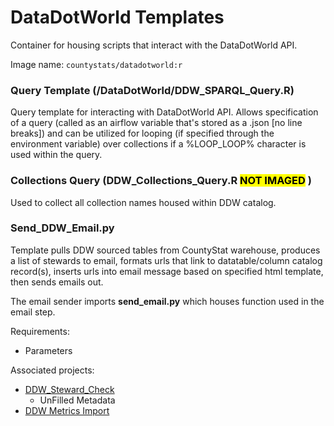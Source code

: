 # DataDotWorld Templates

Container for housing scripts that interact with the DataDotWorld API. 

Image name: `countystats/datadotworld:r`

### Query Template (/DataDotWorld/DDW_SPARQL_Query.R)
 
Query template for interacting with DataDotWorld API. Allows specification of a query (called as an airflow variable that's stored as a .json [no line breaks]) and can be utilized for looping (if specified through the environment variable) over collections if a %LOOP_LOOP% character is used within the query. 

### Collections Query (DDW_Collections_Query.R <mark>NOT IMAGED</mark> )

Used to collect all collection names housed within DDW catalog.

### Send_DDW_Email.py

Template pulls DDW sourced tables from CountyStat warehouse, produces a list of stewards to email, formats urls that link to datatable/column catalog record(s), inserts urls into email message based on specified html template, then sends emails out.

The email sender imports **send_email.py** which houses function used in the email step.  

Requirements:
+ Parameters

Associated projects:
+ [DDW_Steward_Check](https://github.com/Allegheny-CountyStats/DDW_Steward_Check)
  + UnFilled Metadata
+ [DDW Metrics Import](https://github.com/Allegheny-CountyStats/DDW-Metrics-Import)
